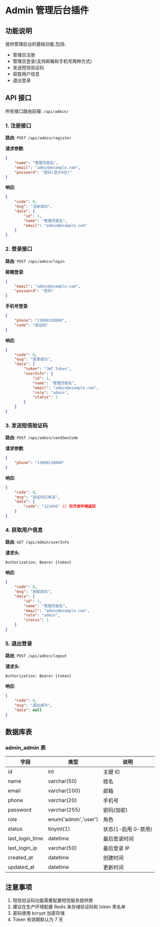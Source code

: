# Admin 管理后台插件

## 功能说明

提供管理后台的基础功能,包括:

- 管理员注册
- 管理员登录(支持邮箱和手机号两种方式)
- 发送短信验证码
- 获取用户信息
- 退出登录

## API 接口

所有接口路由前缀: `/api/admin/`

### 1. 注册接口

**路由**: `POST /api/admin/register`

**请求参数**:

```json
{
    "name": "管理员姓名",
    "email": "admin@example.com",
    "password": "密码(至少6位)"
}
```

**响应**:

```json
{
    "code": 0,
    "msg": "注册成功",
    "data": {
        "id": 1,
        "name": "管理员姓名",
        "email": "admin@example.com"
    }
}
```

### 2. 登录接口

**路由**: `POST /api/admin/login`

**邮箱登录**:

```json
{
    "email": "admin@example.com",
    "password": "密码"
}
```

**手机号登录**:

```json
{
    "phone": "13800138000",
    "code": "验证码"
}
```

**响应**:

```json
{
    "code": 0,
    "msg": "登录成功",
    "data": {
        "token": "JWT Token",
        "userInfo": {
            "id": 1,
            "name": "管理员姓名",
            "email": "admin@example.com",
            "role": "admin",
            "status": 1
        }
    }
}
```

### 3. 发送短信验证码

**路由**: `POST /api/admin/sendSmsCode`

**请求参数**:

```json
{
    "phone": "13800138000"
}
```

**响应**:

```json
{
    "code": 0,
    "msg": "验证码已发送",
    "data": {
        "code": "123456" // 仅开发环境返回
    }
}
```

### 4. 获取用户信息

**路由**: `GET /api/admin/userInfo`

**请求头**:

```
Authorization: Bearer {token}
```

**响应**:

```json
{
    "code": 0,
    "msg": "获取成功",
    "data": {
        "id": 1,
        "name": "管理员姓名",
        "email": "admin@example.com",
        "role": "admin",
        "status": 1
    }
}
```

### 5. 退出登录

**路由**: `POST /api/admin/logout`

**请求头**:

```
Authorization: Bearer {token}
```

**响应**:

```json
{
    "code": 0,
    "msg": "退出成功",
    "data": null
}
```

## 数据库表

### admin_admin 表

| 字段            | 类型                 | 说明                |
| --------------- | -------------------- | ------------------- |
| id              | int                  | 主键 ID             |
| name            | varchar(50)          | 姓名                |
| email           | varchar(100)         | 邮箱                |
| phone           | varchar(20)          | 手机号              |
| password        | varchar(255)         | 密码(加密)          |
| role            | enum('admin','user') | 角色                |
| status          | tinyint(1)           | 状态(1-启用 0-禁用) |
| last_login_time | datetime             | 最后登录时间        |
| last_login_ip   | varchar(50)          | 最后登录 IP         |
| created_at      | datetime             | 创建时间            |
| updated_at      | datetime             | 更新时间            |

## 注意事项

1. 短信验证码功能需要配置短信服务提供商
2. 建议在生产环境配置 Redis 来存储验证码和 token 黑名单
3. 密码使用 bcrypt 加密存储
4. Token 有效期默认为 7 天
